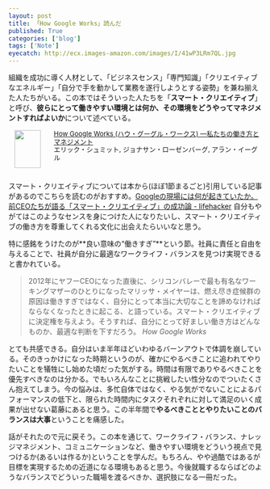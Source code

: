 ```yaml
---
layout: post
title: 「How Google Works」読んだ
published: True
categories: ['blog']
tags: ['Note']
eyecatch: http://ecx.images-amazon.com/images/I/41wP3LRm7QL.jpg
---
```


組織を成功に導く人材として、「ビジネスセンス」「専門知識」「クリエイティブなエネルギー」「自分で手を動かして業務を遂行しようとする姿勢」を兼ね揃えた人たちがいる。この本ではそういった人たちを「**スマート・クリエイティブ**」と呼び、**彼らにとって働きやすい環境とは何か、その環境をどうやってマネジメントすればよいか**について述べている。

<div class="babylink-box" style="overflow: hidden; font-size: small; zoom: 1; margin: 15px 0; text-align: left;"><div class="babylink-image" style="float: left; margin: 0px 15px 10px 0px; width: 75px; height: 75px; text-align: center;"><a href="http://www.amazon.co.jp/exec/obidos/ASIN/4532319552/mrk1869-22/" rel="nofollow" target="_blank"><img style="border-top: medium none; border-right: medium none; border-bottom: medium none; border-left: medium none;" src="http://ecx.images-amazon.com/images/I/41wP3LRm7QL._SL75_.jpg" width="52" height="75" /></a></div><div class="babylink-info" style="overflow: hidden; zoom: 1; line-height: 120%;"><div class="babylink-title" style="line-height: 120%;"><a href="http://www.amazon.co.jp/exec/obidos/ASIN/4532319552/mrk1869-22/" rel="nofollow" target="_blank">How Google Works (ハウ・グーグル・ワークス)  ―私たちの働き方とマネジメント</a></div><div class="babylink-manufacturer" style="margin-bottom: 5px;">エリック・シュミット, ジョナサン・ローゼンバーグ, アラン・イーグル</div></div><div class="booklink-footer" style="clear: left"></div></div>

スマート・クリエイティブについては本から(ほぼ1節まるごと)引用している記事があるのでこちらを読むのがおすすめ。[Googleの現場には何が起きていたか。前CEOたちが語る「スマート・クリエイティブ」の成功論 - lifehacker](http://www.lifehacker.jp/2014/10/141014book_to_read.html) 自分もやがてはこのようなセンスを身につけた人になりたいし、スマート・クリエイティブの働き方を尊重してくれる文化に出会えたらいいなと思う。

特に感銘をうけたのが**良い意味の“働きすぎ”**という節。社員に責任と自由を与えることで、社員が自分に最適なワークライフ・バランスを見つけ実現できると書かれている。

> 2012年にヤフーCEOになった直後に、シリコンバレーで最も有名なワーキングマザーのひとりになったマリッサ・メイヤーは、燃え尽き症候群の原因は働きすぎではなく、自分にとって本当に大切なことを諦めなければならなくなったときに起こる、と語っている。スマート・クリエイティブに決定権を与えよう。そうすれば、自分にとって好ましい働き方はどんなものか、最適な判断を下すだろう。
> <cite>How Google Works</cite>

とても共感できる。自分はいま半年ほどいわゆるバーンアウトで体調を崩している。そのきっかけになった時期というのが、確かにやるべきことに追われてやりたいことを犠牲にし始めた頃だった気がする。時間は有限でありやるべきことを優先すべきなのは分かる。でもいろんなことに挑戦したい性分なのでついたくさん抱えてしまう。今の悩みは、多忙自体ではなく、やる気がでないことによるパフォーマンスの低下と、限られた時間内にタスクそれぞれに対して満足のいく成果が出せない葛藤にあると思う。この半年間で**やるべきこととやりたいことのバランスは大事**ということを痛感した。

話がそれたので元に戻そう。この本を通じて、ワークライフ・バランス、ナレッジマネジメント、コミュニケーションなど、働きやすい環境をどういう視点で見つけるか(あるいは作るか)ということを学んだ。もちろん、やや過酷ではあるが目標を実現するための近道になる環境もあると思う。今後就職するならばどのようなバランスでどういった職場を渡るべきか、選択肢になる一冊だった。